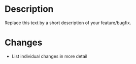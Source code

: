 # Description

Replace this text by a short description of your feature/bugfix. 

# Changes

- List individual changes in more detail